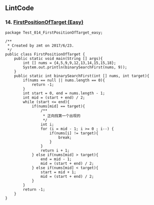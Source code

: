 ## LintCode
### 14. <a href="http://lintcode.com/problem/first-position-of-target"> FirstPositionOfTarget (Easy) </a>

	package Test_014_FirstPositionOfTarget_easy;

	/**
	 * Created by zmt on 2017/6/23.
	 */
	public class FirstPositionOfTarget {
	    public static void main(String [] args){
	        int [] nums = {4,5,9,9,12,13,14,15,15,18};
	        System.out.println(binarySearchFirst(nums, 9));
	    }
	    public static int binarySearchFirst(int [] nums, int target){
	        if(nums == null || nums.length == 0){
	            return -1;
	        }
	        int start = 0, end = nums.length - 1;
	        int mid = (start + end) / 2;
	        while (start <= end){
	            if(nums[mid] == target){
	                /**
	                 * 正向找第一个出现的
	                 */
	                int i;
	                for (i = mid - 1; i >= 0 ; i--) {
	                    if(nums[i] != target){
	                        break;
	                    }
	                }
	                return i + 1;
	            } else if(nums[mid] > target){
	                end = mid - 1;
	                mid = (start + end) / 2;
	            } else if(nums[mid] < target){
	                start = mid + 1;
	                mid = (start + end) / 2;
	            }
	        }
	        return -1;
	    }
	}
